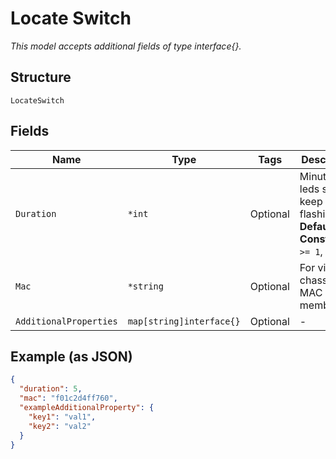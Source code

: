 
# Locate Switch

*This model accepts additional fields of type interface{}.*

## Structure

`LocateSwitch`

## Fields

| Name | Type | Tags | Description |
|  --- | --- | --- | --- |
| `Duration` | `*int` | Optional | Minutes the leds should keep flashing<br>**Default**: `5`<br>**Constraints**: `>= 1`, `<= 120` |
| `Mac` | `*string` | Optional | For virtual chassis, the MAC of the member |
| `AdditionalProperties` | `map[string]interface{}` | Optional | - |

## Example (as JSON)

```json
{
  "duration": 5,
  "mac": "f01c2d4ff760",
  "exampleAdditionalProperty": {
    "key1": "val1",
    "key2": "val2"
  }
}
```


